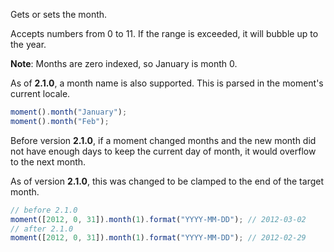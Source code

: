 Gets or sets the month.

Accepts numbers from 0 to 11. If the range is exceeded, it will bubble up to the year.

**Note**: Months are zero indexed, so January is month 0.

As of **2.1.0**, a month name is also supported. This is parsed in the moment's current locale.

```javascript
moment().month("January");
moment().month("Feb");
```

Before version **2.1.0**, if a moment changed months and the new month did not have enough days to keep the current day of month, it would overflow to the next month.

As of version **2.1.0**, this was changed to be clamped to the end of the target month.

```javascript
// before 2.1.0
moment([2012, 0, 31]).month(1).format("YYYY-MM-DD"); // 2012-03-02
// after 2.1.0
moment([2012, 0, 31]).month(1).format("YYYY-MM-DD"); // 2012-02-29
```
